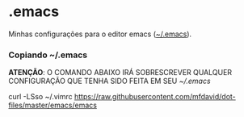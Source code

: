 # .emacs
Minhas configurações para o editor emacs ([~/.emacs](emacs)).

### Copiando ~/.emacs

**ATENÇÃO**: O COMANDO ABAIXO IRÁ SOBRESCREVER QUALQUER CONFIGURAÇÃO QUE TENHA SIDO FEITA EM SEU *~/.emacs*

curl -LSso ~/.vimrc https://raw.githubusercontent.com/mfdavid/dot-files/master/emacs/emacs
